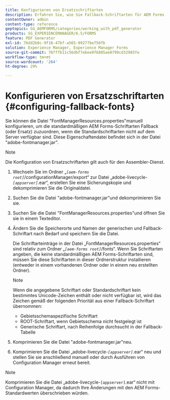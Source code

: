 ```yaml
---
title: Konfigurieren von Ersatzschriftarten
description: Erfahren Sie, wie Sie Fallback-Schriftarten für AEM Forms konfigurieren. Sie können die Datei "FontManagerResources.properties"verwenden, um die Standardschriftarten den Fallback-Schriftarten manuell zuzuordnen.
contentOwner: admin
content-type: reference
geptopics: SG_AEMFORMS/categories/working_with_pdf_generator
products: SG_EXPERIENCEMANAGER/6.5/FORMS
feature: PDF Generator
exl-id: 76dd2b0c-9f16-47bf-a565-99277be750fb
solution: Experience Manager, Experience Manager Forms
source-git-commit: 76fffb11c56dbf7ebee9f6805ae0799cd32985fe
workflow-type: tm+mt
source-wordcount: '264'
ht-degree: 29%

---
```


# Konfigurieren von Ersatzschriftarten {#configuring-fallback-fonts}

Sie können die Datei &quot;FontManagerResources.properties&quot;manuell konfigurieren, um die standardmäßigen AEM Forms-Schriftarten Fallback (oder Ersatz) zuzuordnen, wenn die Standardschriftarten nicht auf dem Server verfügbar sind. Diese Eigenschaftendatei befindet sich in der Datei &quot;adobe-fontmanager.jar&quot;.

>[!NOTE]
>
>Die Konfiguration von Ersatzschriftarten gilt auch für den Assembler-Dienst.

1. Wechseln Sie im Ordner „*`[aem-forms root]`*/configurationManager/export“ zur Datei „adobe-livecycle-*`[appserver]`*.ear“, erstellen Sie eine Sicherungskopie und dekomprimieren Sie die Originaldatei.
1. Suchen Sie die Datei &quot;adobe-fontmanager.jar&quot;und dekomprimieren Sie sie.
1. Suchen Sie die Datei &quot;FontManagerResources.properties&quot;und öffnen Sie sie in einem Texteditor.
1. Ändern Sie die Speicherorte und Namen der generischen und Fallback-Schriftart nach Bedarf und speichern Sie die Datei.

   Die Schriftarteinträge in der Datei „FontManagerResources.properties“ sind relativ zum Ordner „*`[aem-forms root]`*/fonts“. Wenn Sie Schriftarten angeben, die keine standardmäßigen AEM Forms-Schriftarten sind, müssen Sie diese Schriftarten in dieser Ordnerstruktur installieren (entweder in einem vorhandenen Ordner oder in einem neu erstellten Ordner).

   >[!NOTE]
   >
   >Wenn die angegebene Schriftart oder Standardschriftart kein bestimmtes Unicode-Zeichen enthält oder nicht verfügbar ist, wird das Zeichen gemäß der folgenden Priorität aus einer Fallback-Schriftart übernommen:

   * Gebietsschemaspezifische Schriftart
   * ROOT-Schriftart, wenn Gebietsschema nicht festgelegt ist
   * Generische Schriftart, nach Reihenfolge durchsucht in der Fallback-Tabelle

1. Komprimieren Sie die Datei &quot;adobe-fontmanager.jar&quot;neu.
1. Komprimieren Sie die Datei „adobe-livecycle-*`[appserver]`*.ear“ neu und stellen Sie sie anschließend manuell oder durch Ausführen von Configuration Manager erneut bereit.

>[!NOTE]
>
>Komprimieren Sie die Datei „adobe-livecycle-`[appserver]`.ear“ nicht mit Configuration Manager, da dadurch Ihre Änderungen mit den AEM Forms-Standardwerten überschrieben würden.
